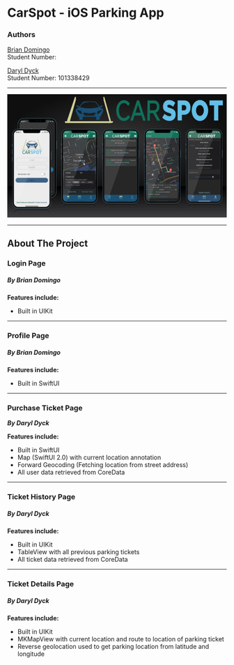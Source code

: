 # CarSpot - iOS Parking App

### Authors
[Brian Domingo](https://github.com/BrianJayD)\
Student Number: 

[Daryl Dyck](https://github.com/daryldyck/)\
Student Number: 101338429
___
![Screenshots](images/Screenshots.jpg)
___
## About The Project
### Login Page
##### By Brian Domingo

**Features include:**
- Built in UIKit
___
### Profile Page
##### By Brian Domingo

**Features include:**
- Built in SwiftUI
___
### Purchase Ticket Page
**_By Daryl Dyck_**

**Features include:**
- Built in SwiftUI
- Map (SwiftUI 2.0) with current location annotation
- Forward Geocoding (Fetching location from street address)
- All user data retrieved from CoreData
___
### Ticket History Page
##### By Daryl Dyck

**Features include:**
- Built in UIKit
- TableView with all previous parking tickets
- All ticket data retrieved from CoreData
___
### Ticket Details Page
##### By Daryl Dyck

**Features include:**
- Built in UIKit
- MKMapView with current location and route to location of parking ticket
- Reverse geolocation used to get parking location from latitude and longitude
